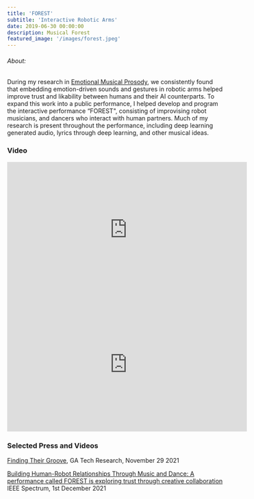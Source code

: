 ```yaml
---
title: 'FOREST'
subtitle: 'Interactive Robotic Arms'
date: 2019-06-30 00:00:00
description: Musical Forest
featured_image: '/images/forest.jpeg'
---
```

###### About:
During my research in [Emotional Musical Prosody](https://richardsavery.com/project/shimiandprosody), we consistently found that embedding emotion-driven sounds and gestures in robotic arms helped improve trust and likability between humans and their AI counterparts. To expand this work into a public performance, I helped develop and program the interactive performance “FOREST", consisting of improvising robot musicians, and dancers who interact with human partners. Much of my research is present throughout the performance, including deep learning generated audio, lyrics through deep learning, and other musical ideas.

### Video

<iframe width="560" height="315" src="https://www.youtube.com/embed/J2Ekt_SI8Qg" frameborder="0" allow="accelerometer; autoplay; encrypted-media; gyroscope; picture-in-picture" allowfullscreen></iframe>

<iframe width="560" height="315" src="https://www.youtube.com/embed/YIX6ImUzdqs" frameborder="0" allow="accelerometer; autoplay; encrypted-media; gyroscope; picture-in-picture" allowfullscreen></iframe>

### Selected Press and Videos

[Finding Their Groove](https://research.gatech.edu/finding-their-groove), GA Tech Research, November 29 2021

[Building Human-Robot Relationships Through Music and Dance: A performance called FOREST is exploring trust through creative collaboration](https://spectrum.ieee.org/robot-dance-music) IEEE Spectrum, 1st December 2021

